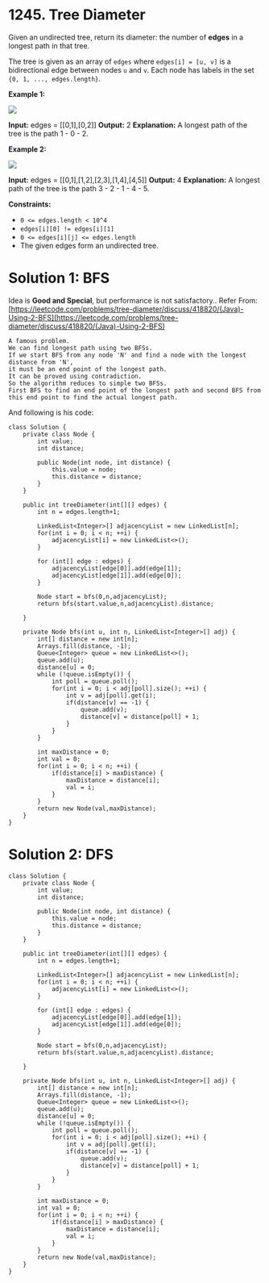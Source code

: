 # 1245. Tree Diameter
Given an undirected tree, return its diameter: the number of  **edges**  in a longest path in that tree.

The tree is given as an array of `edges` where  `edges[i] = [u, v]`  is a bidirectional edge between nodes `u`  and  `v`. Each node has labels in the set  `{0, 1, ..., edges.length}`.

**Example 1:**

![](https://assets.leetcode.com/uploads/2019/06/14/1397_example_1.PNG)

**Input:** edges = [[0,1],[0,2]]
**Output:** 2
**Explanation:** 
A longest path of the tree is the path 1 - 0 - 2.

**Example 2:**

![](https://assets.leetcode.com/uploads/2019/06/14/1397_example_2.PNG)

**Input:** edges = [[0,1],[1,2],[2,3],[1,4],[4,5]]
**Output:** 4
**Explanation:** 
A longest path of the tree is the path 3 - 2 - 1 - 4 - 5.

**Constraints:**

-   `0 <= edges.length < 10^4`
-   `edges[i][0] != edges[i][1]`
-   `0 <= edges[i][j] <= edges.length`
-   The given edges form an undirected tree.

# Solution 1: BFS
Idea is **Good and Special**, but performance is not satisfactory..
Refer From:[https://leetcode.com/problems/tree-diameter/discuss/418820/(Java)-Using-2-BFS](https://leetcode.com/problems/tree-diameter/discuss/418820/(Java)-Using-2-BFS)
```
A famous problem.  
We can find longest path using two BFSs.  
If we start BFS from any node 'N' and find a node with the longest distance from 'N',  
it must be an end point of the longest path.  
It can be proved using contradiction.  
So the algorithm reduces to simple two BFSs.  
First BFS to find an end point of the longest path and second BFS from this end point to find the actual longest path.
```
And following is his code:
```
class Solution {
    private class Node {
        int value;
        int distance;

        public Node(int node, int distance) {
            this.value = node;
            this.distance = distance;
        }
    }

    public int treeDiameter(int[][] edges) {
        int n = edges.length+1;

        LinkedList<Integer>[] adjacencyList = new LinkedList[n];
        for(int i = 0; i < n; ++i) {
            adjacencyList[i] = new LinkedList<>();
        }

        for (int[] edge : edges) {
            adjacencyList[edge[0]].add(edge[1]);
            adjacencyList[edge[1]].add(edge[0]);
        }

        Node start = bfs(0,n,adjacencyList);
        return bfs(start.value,n,adjacencyList).distance;

    }

    private Node bfs(int u, int n, LinkedList<Integer>[] adj) {
        int[] distance = new int[n];
        Arrays.fill(distance, -1);
        Queue<Integer> queue = new LinkedList<>();
        queue.add(u);
        distance[u] = 0;
        while (!queue.isEmpty()) {
            int poll = queue.poll();
            for(int i = 0; i < adj[poll].size(); ++i) {
                int v = adj[poll].get(i);
                if(distance[v] == -1) {
                    queue.add(v);
                    distance[v] = distance[poll] + 1;
                }
            }
        }

        int maxDistance = 0;
        int val = 0;
        for(int i = 0; i < n; ++i) {
            if(distance[i] > maxDistance) {
                maxDistance = distance[i];
                val = i;
            }
        }
        return new Node(val,maxDistance);
    }
}
```




# Solution 2: DFS
```
class Solution {
    private class Node {
        int value;
        int distance;

        public Node(int node, int distance) {
            this.value = node;
            this.distance = distance;
        }
    }

    public int treeDiameter(int[][] edges) {
        int n = edges.length+1;

        LinkedList<Integer>[] adjacencyList = new LinkedList[n];
        for(int i = 0; i < n; ++i) {
            adjacencyList[i] = new LinkedList<>();
        }

        for (int[] edge : edges) {
            adjacencyList[edge[0]].add(edge[1]);
            adjacencyList[edge[1]].add(edge[0]);
        }

        Node start = bfs(0,n,adjacencyList);
        return bfs(start.value,n,adjacencyList).distance;

    }

    private Node bfs(int u, int n, LinkedList<Integer>[] adj) {
        int[] distance = new int[n];
        Arrays.fill(distance, -1);
        Queue<Integer> queue = new LinkedList<>();
        queue.add(u);
        distance[u] = 0;
        while (!queue.isEmpty()) {
            int poll = queue.poll();
            for(int i = 0; i < adj[poll].size(); ++i) {
                int v = adj[poll].get(i);
                if(distance[v] == -1) {
                    queue.add(v);
                    distance[v] = distance[poll] + 1;
                }
            }
        }

        int maxDistance = 0;
        int val = 0;
        for(int i = 0; i < n; ++i) {
            if(distance[i] > maxDistance) {
                maxDistance = distance[i];
                val = i;
            }
        }
        return new Node(val,maxDistance);
    }
}
```